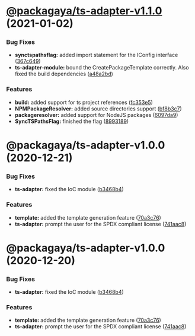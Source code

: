 # [@packagaya/ts-adapter-v1.1.0](https://github.com/Packagaya/Packagaya/compare/@packagaya/ts-adapter-v1.0.0...@packagaya/ts-adapter-v1.1.0) (2021-01-02)


### Bug Fixes

* **synctspathsflag:** added import statement for the IConfig interface ([367c649](https://github.com/Packagaya/Packagaya/commit/367c64982ec4130909c68db734ca3eed5671cc9c))
* **ts-adapter-module:** bound the CreatePackageTemplate correctly. Also fixed the build dependencies ([a48a2bd](https://github.com/Packagaya/Packagaya/commit/a48a2bd957340a0393cf396324723e6c4e706e7a))


### Features

* **build:** added support for ts project references ([fc353e5](https://github.com/Packagaya/Packagaya/commit/fc353e5e9d0f297514d3d18d30e173d7fa0261e2))
* **NPMPackageResolver:** added source directories support ([bf8b3c7](https://github.com/Packagaya/Packagaya/commit/bf8b3c7724606edfe070a14030fe062d9515d009))
* **packageresolver:** added support for NodeJS packages ([6097da9](https://github.com/Packagaya/Packagaya/commit/6097da930b2f7e7c1b753e28b638666d8092b2b2))
* **SyncTSPathsFlag:** finished the flag ([8993189](https://github.com/Packagaya/Packagaya/commit/8993189fd0e931ba993e6856bbbcd6ab156f7f9b))

# @packagaya/ts-adapter-v1.0.0 (2020-12-21)


### Bug Fixes

* **ts-adapter:** fixed the IoC module ([b3468b4](https://github.com/Packagaya/Packagaya/commit/b3468b4b3fd270a48ea1af02678a3967ead5cc6b))


### Features

* **template:** added the template generation feature ([70a3c76](https://github.com/Packagaya/Packagaya/commit/70a3c7601ed81a948216f4985968924f199caa52))
* **ts-adapter:** prompt the user for the SPDX compliant license ([741aac8](https://github.com/Packagaya/Packagaya/commit/741aac8f90e426fcd847ed0aee447e26132e0033))

# @packagaya/ts-adapter-v1.0.0 (2020-12-20)

### Bug Fixes

-   **ts-adapter:** fixed the IoC module ([b3468b4](https://github.com/Packagaya/Packagaya/commit/b3468b4b3fd270a48ea1af02678a3967ead5cc6b))

### Features

-   **template:** added the template generation feature ([70a3c76](https://github.com/Packagaya/Packagaya/commit/70a3c7601ed81a948216f4985968924f199caa52))
-   **ts-adapter:** prompt the user for the SPDX compliant license ([741aac8](https://github.com/Packagaya/Packagaya/commit/741aac8f90e426fcd847ed0aee447e26132e0033))
